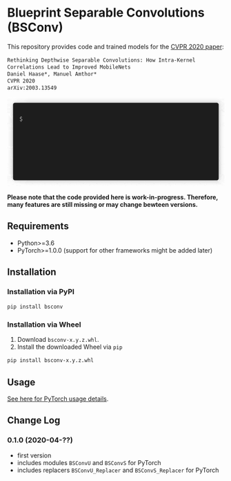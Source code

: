 Blueprint Separable Convolutions (BSConv)
=========================================

This repository provides code and trained models for the [CVPR 2020 paper](https://arxiv.org/abs/2003.13549v2):

    Rethinking Depthwise Separable Convolutions: How Intra-Kernel Correlations Lead to Improved MobileNets
    Daniel Haase*, Manuel Amthor*
    CVPR 2020
    arXiv:2003.13549

![Demo GIF](demo.gif)

**Please note that the code provided here is work-in-progress. Therefore, many features are still missing or may change bewteen versions.**

Requirements
------------

* Python>=3.6
* PyTorch>=1.0.0 (support for other frameworks might be added later)

Installation
------------

### Installation via PyPI

```bash
pip install bsconv
```

### Installation via Wheel

1. Download `bsconv-x.y.z.whl`.
2. Install the downloaded Wheel via `pip`
```bash
pip install bsconv-x.y.z.whl
```

Usage
-----

[See here for PyTorch usage details](bsconv/pytorch/README.md).


Change Log
----------

### 0.1.0 (2020-04-??)

* first version
* includes modules `BSConvU` and `BSConvS` for PyTorch
* includes replacers `BSConvU_Replacer` and `BSConvS_Replacer` for PyTorch
